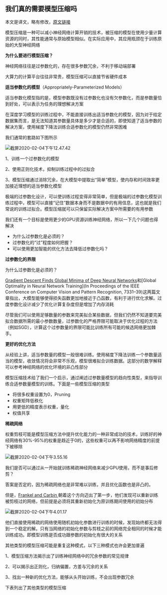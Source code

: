 ## 我们真的需要模型压缩吗

本文是译文，略有修改，[原文链接](http://mitchgordon.me/machine/learning/2020/01/13/do-we-really-need-model-compression.html)

模型压缩是一种可以减小神经网络计算开销的技术，被压缩的模型在使用少量计算资源的同时，其性能通常与原始模型相似。在实际应用中，其应用瓶颈在于训练原始的大型神经网络

**为什么要进行模型压缩？**

神经网络往往是过参数化的，存在很多参数冗余，不利于移动端部署

大算力的计算平台往往非常贵，模型压缩可以直接节省硬件成本



**适当参数化的模型**（Appropriately-Parameterized Models）

适当参数化模型指的是，模型参数既没有过参数化也没有欠参数化，而是参数量恰到好处，可以表示为任务的理想解决方案

在深度学习模型的训练过程中，不能直接训练出适当参数化的模型，因为对于给定数据集而言，是无法知道其参数量具体是多少才是合适的，即使知道了适当参数的解决方案，使用梯度下降法训练合适参数化的模型仍然非常困难

我们通常的套路如下图所示

![截屏2020-02-04下午12.47.42](/Users/lcgcf/Desktop/截屏2020-02-04下午12.47.42.png)

1、训练一个过参数化的模型

2、使用正则化技术，抑制训练过程中的过拟合

3、模型压缩通过消除冗余，在大模型中提取出“简单”模型，使内存和时间效率更加接近理想的适当参数化模型

极端的过参数化设计，可以使训练过程变得非常简单，但是极端的过参数化模型训练过程中，模型可以直接“记住”数据本身而不是数据中的有用信息，这也就是我们常说的训练过拟合。模型压缩就可以只保留实际解决方案中所需要的有用参数

我们还有一个目标是使用更少的GPU资源训练神经网络，所以一下几个问题也得解决

- 为什么过参数化是必须的？
- 过参数化的“过”程度如何把握？
- 可以使用更加智能的优化方法去降低过参数化吗？



**过参数化的界限**

为什么过参数化是必须的？

[Gradient Descent Finds Global Minima of Deep Neural Networks](http://arxiv.org/abs/1811.03804)和[Global Optimality in Neural Network Training](In Proceedings of the IEEE Conference on Computer Vision and Pattern Recognition, 7331–39)这两篇文章指出，大模型能够使得损失函数更加地接近于凸函数，有利于进行优化求解。过度参数化设计减少了优化计算复杂度但是增加了内存消耗

尽管我们可以使用足够数量的参数来完美拟合某些数据，但我们仍然不知道要完美拟合数据所需的最小参数数量，过参数化的严格界限可能取决于优化过程的方法（例如SGD），计算这个过参数量的界限可能比训练所有可能的候选网络更加棘手。



**更好的优化方法**

从经验上讲，适当参数量的模型一般很难训练。使用梯度下降法训练一个参数量适当的模型，收敛情况将会非常不乐观，模型很难拟合训练数据。这部分的数学解释可以参考神经网络的优化环境的非凸性部分

模型压缩技术给了我们一个启示，通过阐述过参数量模型的趋向性类型，来指导训练合适参数量模型的训练。下面是一些模型压缩的类型

- 将很多权重设置为0，Pruning
- 权重矩阵低秩化
- 用更低的精度表示权重，量化
- 权值共享



**稀疏网络**

权重剪枝可能是模型压缩方法中提升优化能力的一种非常成功的技术，训练好的神经网络有30%-95%的权重是趋近于0的，这些权重可以再不影响网络精度的前提下被移除

![截屏2020-02-04下午3.55.16](/Users/lcgcf/Desktop/截屏2020-02-04下午3.55.16.png)

我们是否可以通过从一开始就训练稀疏神经网络来减少GPU使用，而不是事后修剪？

答案是否定的，因为稀疏网络也是非常难以训练，并且优化函数也是非凸的。

但是，[Frankel and Carbin ](http://arxiv.org/abs/1912.05671)朝着这个方向迈出了第一步，他们发现可以重新训练被剪枝过的网络，但前提是必须将其重新初始化为原训练期间使用的初始分布

![截屏2020-02-04下午4.01.17](/Users/lcgcf/Desktop/截屏2020-02-04下午4.01.17.png)

他们直接使用稀疏的网络使用随机初始化参数进行训练的时候，发现始终都无法得到一个稳定的解。只有当网络的初始化参数与剪枝之前的网络完全相同的时候才能训练成功。即模型训练是否成功跟参数的初始化有很大的关系

其他类型的模型压缩可能是重复这种模式，以下三种模式也许会更加普遍

1、模型压缩方法揭示出了训练神经网络中的冗余参数的常见规律

2、可以揭示出正则化，归纳偏置，方差与冗余的关系

3、找出一种新的优化方法，能够从头开始训练，不会出现参数冗余



下表列出了其他类型的模型压缩